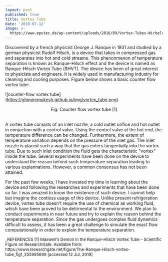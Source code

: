 ```yaml
---
layout: post
published: true
title: Vortex Tube
date: '2019-07-12'
image: >-
  https://www.eputec.de/wp-content/uploads/2016/09/Vortex-Tubes-Wirbelrohre-g.jpg
---
```

Discovered by a french physicist George J. Ranque in 1931 and studied by a german physicist Rudolf Hilsch, is a device that takes in compressed gas and separates into hot and cold streams. This phenonmenon of temperature separation is known as Ranque-Hilsch effect and the device is named as Ranque-Hilsch Vortex Tube (RHVT). The device has been of great interest to physicists and engineers. It is widely used in manufacturing industry for cleaning and cooling purposes. Figure below shows a basic counter flow vortex tube. 

![counter-flow vortex tube] (https://ghimiremukesh.github.io/img/vortex_tube.png)

<center>Fig: Counter flow vortex tube [1]</center>
<br>

A vortex tube consists of an inlet nozzle, a cold outlet orifice and hot outlet in conjuction with a control valve. Using the control valve at the hot end, the temperature difference can be changed. Furthermore, the extent of temperature variation depends on the pressure of the inlet gas. The inlet nozzle is placed such a way that the gas enters tangentially into the vortex tube. Due to such inlet condition the fluid gets the characteristic "vortex" inside the tube. Several experiments have been done on the device to understand the reason behind such temperature separation leading to various explannations. However, a common consensus has not been attained. 

For the past few weeks, I have invested my time in learning about the device and following the researches and experiments that have been done so far. I was amazed to know the existence of such device. I cannot help but imagine the contless usage of this device. Unlike present refrigeration device, vortex tube doesn't require the use of chemical as working fluid, which have been proved to be detrimental to the environment. We plan to conduct experiments in near future and try to explain the reason behind the temperature separation. Since the gas undergoes complex fluid dynamics difficult to assess, it has been a great challenge to simulate the exact flow computationally in order to explain the temperature separation.

<font size = "2">
_REFERENCES
[1] Maxwell's Demon in the Ranque-Hilsch Vortex Tube - Scientific Figure on ResearchGate. Available from:       https://www.researchgate.net/figure/The-Ranque-Hilsch-vortex-tube_fig1_255995699 [accessed 12 Jul, 2019]
</font>